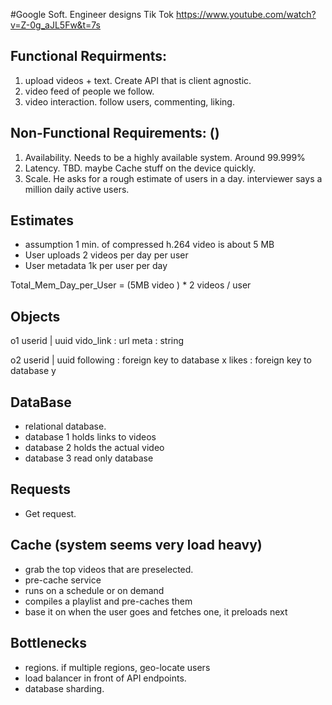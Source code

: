 #Google Soft. Engineer designs Tik Tok 
https://www.youtube.com/watch?v=Z-0g_aJL5Fw&t=7s

 ## Functional Requirments:
 1. upload videos + text.  Create API that is client agnostic.
 2. video feed of people we follow.
 3. video interaction.  follow users, commenting, liking.
 
 ## Non-Functional Requirements: ()
 1. Availability. Needs to be a highly available system.  Around 99.999%
 2. Latency.  TBD. maybe Cache stuff on the device quickly.
 3. Scale.  He asks for a rough estimate of users in a day. interviewer says a million daily active users.
 
 ## Estimates 
- assumption 1 min. of compressed h.264 video is about 5 MB 
- User uploads 2 videos per day per user 
- User metadata 1k per user per day 

Total_Mem_Day_per_User = (5MB video ) * 2 videos / user


## Objects 
o1 
userid    | uuid
vido_link : url
meta      : string 

o2 
userid     | uuid
following  : foreign key to database x
likes      : foreign key to database y


## DataBase 
- relational database. 
- database 1 holds links to videos 
- database 2 holds the actual video 
- database 3 read only database 

## Requests
- Get request.  

## Cache   (system seems very load heavy)
-  grab the top videos that are preselected.
- pre-cache service
- runs on a schedule or on demand 
- compiles a playlist and pre-caches them
- base it on when the user goes and fetches one, it preloads next

## Bottlenecks 
- regions.  if multiple regions, geo-locate users
- load balancer in front of API endpoints.
- database sharding. 